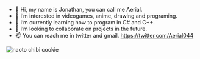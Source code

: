 - 👋 Hi, my name is Jonathan, you can call me Aerial.
- 👀 I’m interested in videogames, anime, drawing and programing.
- 🌱 I’m currently learning how to program in C# and C++.
- 💞️ I’m looking to collaborate on projects in the future.
- 📫 You can reach me in twitter and gmail.
https://twitter.com/Aerial044

<!---
Aerial-04/Aerial-04 is a ✨ special ✨ repository because its `README.md` (this file) appears on your GitHub profile.
You can click the Preview link to take a look at your changes.
--->
![naoto chibi cookie](https://user-images.githubusercontent.com/105311241/186503100-8b72b243-70ec-4e1f-861c-3e4d03ea0fd4.jpg)
